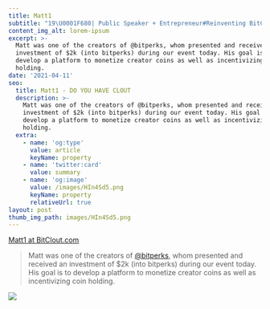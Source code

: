 ```yaml
---
title: Matt1
subtitle: "19\U0001F680| Public Speaker + Entrepreneur#Reinventing BitClout Economy"
content_img_alt: lorem-ipsum
excerpt: >-
  Matt was one of the creators of @bitperks, whom presented and received an
  investment of $2k (into bitperks) during our event today. His goal is to
  develop a platform to monetize creator coins as well as incentivizing coin
  holding.
date: '2021-04-11'
seo:
  title: Matt1 - DO YOU HAVE CLOUT
  description: >-
    Matt was one of the creators of @bitperks, whom presented and received an
    investment of $2k (into bitperks) during our event today. His goal is to
    develop a platform to monetize creator coins as well as incentivizing coin
    holding.
  extra:
    - name: 'og:type'
      value: article
      keyName: property
    - name: 'twitter:card'
      value: summary
    - name: 'og:image'
      value: /images/HIn4Sd5.png
      keyName: property
      relativeUrl: true
layout: post
thumb_img_path: images/HIn4Sd5.png
---
```

[Matt1 at BitClout.com](https://bitclout.com/u/matt1)

> Matt was one of the creators of [@bitperks](https://bitclout.com/u/bitperks), whom presented and received an investment of $2k (into bitperks) during our event today. His goal is to develop a platform to monetize creator coins as well as incentivizing coin holding.

![](/images/HIn4Sd5.png)

